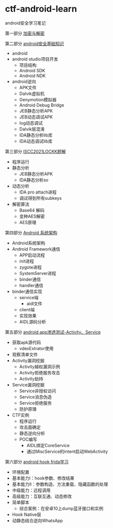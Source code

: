 # ctf-android-learn
android安全学习笔记

第一部分 [加密与解密](./密码学/加密与解密.md)

第二部分 [android安全基础知识](./android安全学习/android安全学习.md)

  * android
  * android studio项目开发
    * 项目结构
    * Android SDK
    * Android NDK
  * android逆向
    * APK文件
    * Dalvik虚拟机
    * Genymotion模拟器
    * Android Debug Bridge
    * JEB静态分析APK
    * JEB动态调试APK
    * log动态调试
    * Dalvik层混淆
    * IDA静态分析lib库
    * IDA动态调试lib库

第三部分 [ISCC2021LOCKK题解](./LOCKK题解/ISCC2021LOCKK题解.md)

* 程序运行
* 静态分析
  * JEB静态分析APK
  * IDA静态分析so
* 动态分析
  * IDA pro attach进程
  * 调试得到所有subkeys
* 解密算法
  * Base64 解码
  * 变种AES解密
  * AES原理

第四部分 [Android 系统架构](./android_framework/android_framework.md)

- Android系统架构
- Android Framework通信
  - APP启动流程
  - init进程
  - zygote进程
  - SystemServer进程
  - binder通信
  - handler通信
- binder通信实现
  * service端
    * aidl文件
  * client端
  * 实现效果
  * AIDL源码分析

第五部分 [android app渗透测试-Activity、Service](./android攻击面/android攻击面整理.md)

* 获取apk源代码
  * vdexExtrator使用
* 观察清单文件
* Activity漏洞挖掘
  * Activity越权漏洞示例
  * Activity拒绝服务攻击
  * Activity劫持
* Service漏洞挖掘
  * Service非授权访问
  * Service消息伪造
  * Service拒绝服务
  * 防护原理
* CTF实例
  * 程序运行
  * 攻击面确定
  * 静态逆向分析
  * POC编写
    * AIDL绑定CoreService
    * 通过MiscService的intent启动WebActivity

第六部分 [android hook frida学习](./android-hook/android-hook学习.md)

* 环境配置
* 基本能力Ⅰ：hook参数、修改结果
* 基本能力Ⅱ：参数构造、方法重载、隐藏函数的处理
* 中级能力：远程调用
* 高级能力：互联互通、动态修改
* 简单脚本
  * 综合案例：在安卓10上dump蓝牙接口和实例
* Hook Native层
* 动静态结合逆向WhatsApp

